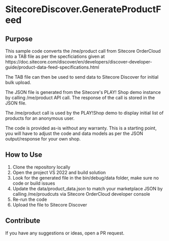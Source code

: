 # SitecoreDiscover.GenerateProductFeed
<h2>Purpose</h2>
 <p>This sample code converts the /me/product call from Sitecore OrderCloud into a TAB file as per the specficiations given at https://doc.sitecore.com/discover/en/developers/discover-developer-guide/product-data-feed-specifications.html</p>
 
 <p>The TAB file can then be used to send data to Sitecore Discover for initial bulk upload.</p>
 
 <p>The JSON file is generated from the Sitecore's PLAY! Shop demo instance by calling /me/product API call. The response of the call is stored in the JSON file.</p>
 
 <p>The /me/product call is used by the PLAY!Shop demo to display initial list of products for an anonymous user.</p>
 <p>The code is provided as-is without any warranty. This is a starting point, you will have to adjust the code and data models as per the  JSON output/response for your own shop.</p>
 <h2>How to Use</h2>
 <ol>
   <li>Clone the repository locally</li>
   <li>Open the project VS 2022 and build solution</li>
   <li>Look for the generated file in the bin/debug/data folder, make sure no code or build issues</li>
   <li>Update the data/product_data.json to match your marketplace JSON by calling /me/proudcuts via Sitecore OrderCloud developer console</li>
   <li>Re-run the code</li>
   <li>Upload the file to Sitecore Discover</li>
 </ol>
 <h2>Contribute</h2>
 <p>If you have any suggestions or ideas, open a PR request.</p>
